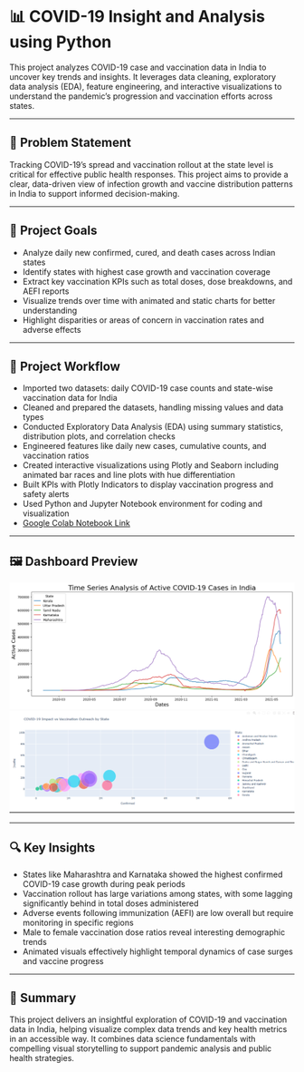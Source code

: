 # 📊 COVID-19 Insight and Analysis using Python

This project analyzes COVID-19 case and vaccination data in India to uncover key trends and insights. It leverages data cleaning, exploratory data analysis (EDA), feature engineering, and interactive visualizations to understand the pandemic’s progression and vaccination efforts across states.

---

## 🧩 Problem Statement

Tracking COVID-19’s spread and vaccination rollout at the state level is critical for effective public health responses. This project aims to provide a clear, data-driven view of infection growth and vaccine distribution patterns in India to support informed decision-making.

---

## 🎯 Project Goals

- Analyze daily new confirmed, cured, and death cases across Indian states  
- Identify states with highest case growth and vaccination coverage  
- Extract key vaccination KPIs such as total doses, dose breakdowns, and AEFI reports  
- Visualize trends over time with animated and static charts for better understanding  
- Highlight disparities or areas of concern in vaccination rates and adverse effects  

---

## 🔧 Project Workflow

- Imported two datasets: daily COVID-19 case counts and state-wise vaccination data for India  
- Cleaned and prepared the datasets, handling missing values and data types  
- Conducted Exploratory Data Analysis (EDA) using summary statistics, distribution plots, and correlation checks  
- Engineered features like daily new cases, cumulative counts, and vaccination ratios  
- Created interactive visualizations using Plotly and Seaborn including animated bar races and line plots with hue differentiation  
- Built KPIs with Plotly Indicators to display vaccination progress and safety alerts  
- Used Python and Jupyter Notebook environment for coding and visualization  
- [Google Colab Notebook Link](https://colab.research.google.com/drive/1Fyi67YnY6DHNIxkh93agyV_SXaZC_kQv?usp=sharing)

---

## 🖼 Dashboard Preview

![Visualization_1](Images/project3_1.png)  
![Visualization_2](Images/project3_2.png)  


---

## 🔍 Key Insights

- States like Maharashtra and Karnataka showed the highest confirmed COVID-19 case growth during peak periods  
- Vaccination rollout has large variations among states, with some lagging significantly behind in total doses administered  
- Adverse events following immunization (AEFI) are low overall but require monitoring in specific regions  
- Male to female vaccination dose ratios reveal interesting demographic trends  
- Animated visuals effectively highlight temporal dynamics of case surges and vaccine progress  

---

## 📖 Summary

This project delivers an insightful exploration of COVID-19 and vaccination data in India, helping visualize complex data trends and key health metrics in an accessible way. It combines data science fundamentals with compelling visual storytelling to support pandemic analysis and public health strategies.

